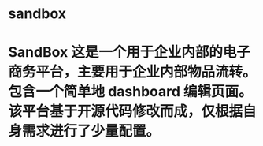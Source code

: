 # sandbox
# SandBox 这是一个用于企业内部的电子商务平台，主要用于企业内部物品流转。包含一个简单地 dashboard 编辑页面。  该平台基于开源代码修改而成，仅根据自身需求进行了少量配置。
